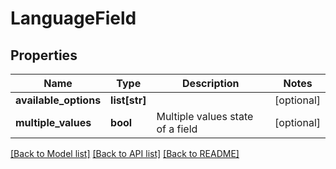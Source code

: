 # LanguageField

## Properties
Name | Type | Description | Notes
------------ | ------------- | ------------- | -------------
**available_options** | **list[str]** |  | [optional] 
**multiple_values** | **bool** | Multiple values state of a field | [optional] 

[[Back to Model list]](../README.md#documentation-for-models) [[Back to API list]](../README.md#documentation-for-api-endpoints) [[Back to README]](../README.md)

